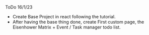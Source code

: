 ToDo 16/1/23

- Create Base Project in react following the tutorial.
- After having the base thing done, create First custom page, the Eisenhower Matrix + Event / Task manager todo list. 
 